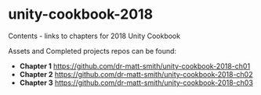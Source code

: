 # unity-cookbook-2018
Contents - links to chapters for 2018 Unity Cookbook

Assets and Completed projects repos can be found:

- **Chapter 1** https://github.com/dr-matt-smith/unity-cookbook-2018-ch01
- **Chapter 2** https://github.com/dr-matt-smith/unity-cookbook-2018-ch02
- **Chapter 3** https://github.com/dr-matt-smith/unity-cookbook-2018-ch03


